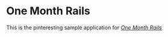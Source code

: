 # One Month Rails

This is the pinteresting sample application for
[*One Month Rails*](http://www.google.com)